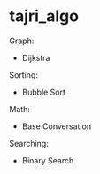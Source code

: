 # tajri_algo

Graph:
  - Dijkstra

Sorting:
  - Bubble Sort

Math:
  - Base Conversation
    
Searching:
  - Binary Search
   

